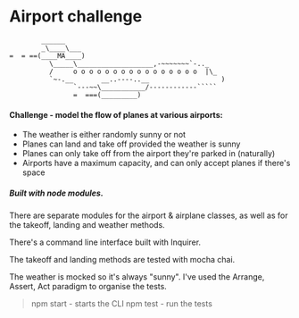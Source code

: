 Airport challenge
=================

```
        ______
        _\____\___
=  = ==(____MA____)
          \_____\___________________,-~~~~~~~`-.._
          /     o o o o o o o o o o o o o o o o  |\_
          `~-.__       __..----..__                  )
                `---~~\___________/------------`````
                =  ===(_________)

```

#### Challenge - model the flow of planes at various airports:

* The weather is either randomly sunny or not
* Planes can land and take off provided the weather is sunny
* Planes can only take off from the airport they're parked in (naturally)
* Airports have a maximum capacity, and can only accept planes if there's space

##### Built with node modules. 

There are separate modules for the airport & airplane classes, as well as for the takeoff, landing and weather methods.

There's a command line interface built with Inquirer.

The takeoff and landing methods are tested with mocha chai. 

The weather is mocked so it's always "sunny". I've used the Arrange, Assert, Act paradigm to organise the tests.

> npm start - starts the CLI
> npm test - run the tests
